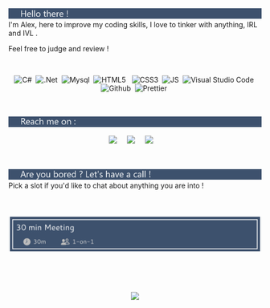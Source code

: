 
 
<img src="hello.png" />

<br>
I'm Alex, here to improve my coding skills, 
I love to tinker with anything, IRL and IVL .

Feel free to judge and review !

<br>

  <p align="center">
  <a>    <img alt="C#" src="https://img.shields.io/badge/-C%23-3D516D?style=flat-square&logo=csharp&logoColor=white" />&nbsp;
    <img alt=".Net" src="https://img.shields.io/badge/-.Net-3D516D?style=flat-square&logo=dotnet&logoColor=white" />&nbsp;
    <img alt="Mysql" src="https://img.shields.io/badge/-Mysql-3D516D?style=flat-square&logo=mysql&logoColor=white" />&nbsp;
    <img alt="HTML5" src="https://img.shields.io/badge/-HTML5-8F8B8E?style=flat-square&logo=html5&logoColor=white" />  &nbsp;
    <img alt="CSS3" src="https://img.shields.io/badge/-CSS3-8F8B8E?style=flat-square&logo=css3&logoColor=white" />&nbsp;
    <img alt="JS" src="https://img.shields.io/badge/-Javascript-8F8B8E?style=flat-square&logo=javascript&logoColor=white" />&nbsp;
    <img alt="Visual Studio Code" src="https://img.shields.io/badge/-VS%20Code-E0C4AE?style=flat-square&logo=visualstudiocode&logoColor=white" />&nbsp;
    <img alt="Github" src="https://img.shields.io/badge/-Github-F0E2D7?style=flat-square&logo=github&logoColor=white" />&nbsp;
    <img alt="Prettier" src="https://img.shields.io/badge/-Prettier-F0E2D7?style=flat-square&logo=prettier&logoColor=white" />&nbsp;
  </a>
  <br><br><br>
</p>

<img src="reachMe.png" />

<br>
<p align="center">
  <a href="mailto:alexgabrielline@gmail.com?subject=Hello%20Ileri,%20From%20Github"><img src="https://img.shields.io/badge/gmail-F0E2D7.svg?&style=for-the-badge&logo=gmail&logoColor=white" /></a>&nbsp;&nbsp;&nbsp;&nbsp;
  <a target="_blank"href="https://www.linkedin.com/in/alexandre-lin%C3%A9-6b440b298/"><img src="https://img.shields.io/badge/linkedin-E0C4AE.svg?&style=for-the-badge&logo=linkedin&logoColor=white" /></a>&nbsp;&nbsp;&nbsp;&nbsp;
  <a target="_blank"href="https://instagram.com/brocetrelooking"><img src="https://img.shields.io/badge/instagram-3D516D?style=for-the-badge&logo=instagram&logoColor=white" /></a>&nbsp;&nbsp;&nbsp;&nbsp;
<br><br><br>
</p>

<img src="areYou.png" />

<br>
Pick a slot if you'd like to chat about anything you are into !
<h2 align="center">
<br>
<a style="color:#31397D" href="https://calendly.com/alexcode/30min" target="_blank"><img width="498" alt="meet_link" src="bouton.png"> </a>
<br><br>
</h2>
<br><br>
<div align="center"> 
<picture>
  <source
    srcset="https://github-readme-stats.vercel.app/api?username=AlexEnCode&show_icons=true&theme=dark&hide_border=true"
    media="(prefers-color-scheme: dark)"
  />
  <source
    srcset="https://github-readme-stats.vercel.app/api?username=AlexEnCode&show_icons=true&bg_color=3D516D&title_color=E0C4AE&text_color=ffffff&icon_color=E0C4AE"
    media="(prefers-color-scheme: light), (prefers-color-scheme: no-preference)"
  />
  <img src="(https://github-readme-stats.vercel.app/api?username=AlexEnCode&show_icons=true&bg_color=3D516D&title_color=DDC2AF&text_color=ffffff&icon_color=DDC2AF"/>
</picture>
</div>

<a>
